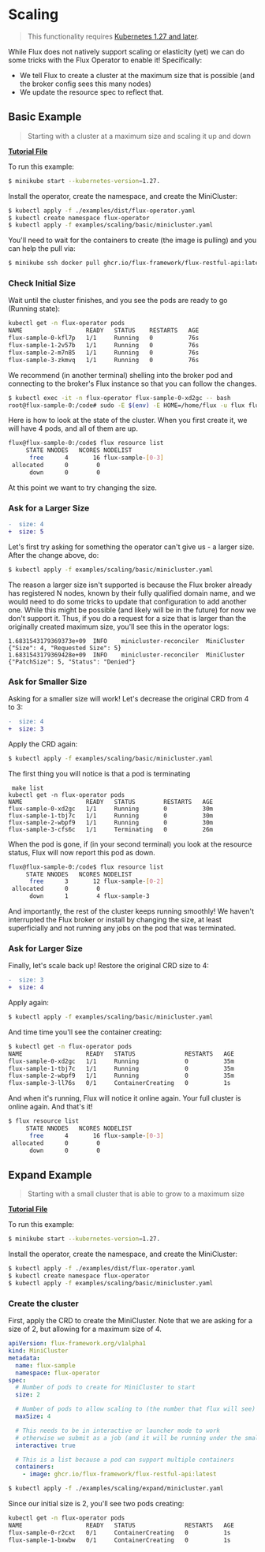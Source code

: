 # Scaling

> This functionality requires [Kubernetes 1.27 and later](https://github.com/kubernetes/enhancements/tree/master/keps/sig-apps/3715-elastic-indexed-job#motivation).

While Flux does not natively support scaling or elasticity (yet) we can do some tricks
with the Flux Operator to enable it! Specifically:

 - We tell Flux to create a cluster at the maximum size that is possible (and the broker config sees this many nodes)
 - We update the resource spec to reflect that.


## Basic Example

> Starting with a cluster at a maximum size and scaling it up and down

 **[Tutorial File](https://github.com/flux-framework/flux-operator/blob/main/examples/scaling/basic/minicluster.yaml)**

To run this example:

```bash
$ minikube start --kubernetes-version=1.27.
```

Install the operator, create the namespace, and create the MiniCluster:

```bash
$ kubectl apply -f ./examples/dist/flux-operator.yaml
$ kubectl create namespace flux-operator
$ kubectl apply -f examples/scaling/basic/minicluster.yaml
```

You'll need to wait for the containers to create (the image is pulling) and you can
help the pull via:

```bash
$ minikube ssh docker pull ghcr.io/flux-framework/flux-restful-api:latest
```

### Check Initial Size

Wait until the cluster finishes, and you see the pods are ready to go (Running state):

```bash
kubectl get -n flux-operator pods
NAME                  READY   STATUS    RESTARTS   AGE
flux-sample-0-kfl7p   1/1     Running   0          76s
flux-sample-1-2v57b   1/1     Running   0          76s
flux-sample-2-m7n85   1/1     Running   0          76s
flux-sample-3-zkmvq   1/1     Running   0          76s
```

We recommend (in another terminal) shelling into the broker pod and connecting to the broker's Flux instance
so that you can follow the changes.

```bash
$ kubectl exec -it -n flux-operator flux-sample-0-xd2gc -- bash
root@flux-sample-0:/code# sudo -E $(env) -E HOME=/home/flux -u flux flux proxy local:///var/run/flux/local 
```

Here is how to look at the state of the cluster. When you first create it, we will have 4 pods, and all of them
are up.

```bash
flux@flux-sample-0:/code$ flux resource list
     STATE NNODES   NCORES NODELIST
      free      4       16 flux-sample-[0-3]
 allocated      0        0 
      down      0        0 
```

At this point we want to try changing the size.

### Ask for a Larger Size

```diff
-  size: 4
+  size: 5
```

Let's first try asking for something the operator can't give us - a larger size. After the change above, do:

```bash
$ kubectl apply -f examples/scaling/basic/minicluster.yaml
```

The reason a larger size isn't supported is because the Flux broker already has registered N nodes, known by their fully qualified
domain name, and we would need to do some tricks to update that configuration to add another
one. While this might be possible (and likely will be in the future) for now we don't support it.
Thus, if you do a request for a size that is larger than the originally created maximum size,
you'll see this in the operator logs:

```console
1.6831543179369373e+09  INFO    minicluster-reconciler  MiniCluster     {"Size": 4, "Requested Size": 5}
1.6831543179369428e+09  INFO    minicluster-reconciler  MiniCluster     {"PatchSize": 5, "Status": "Denied"}
```

### Ask for Smaller Size

Asking for a smaller size will work! Let's decrease the original CRD from 4 to 3:

```diff
-  size: 4
+  size: 3
```

Apply the CRD again:

```bash
$ kubectl apply -f examples/scaling/basic/minicluster.yaml
```

The first thing you will notice is that a pod is terminating

```
 make list
kubectl get -n flux-operator pods
NAME                  READY   STATUS        RESTARTS   AGE
flux-sample-0-xd2gc   1/1     Running       0          30m
flux-sample-1-tbj7c   1/1     Running       0          30m
flux-sample-2-wbpf9   1/1     Running       0          30m
flux-sample-3-cfs6c   1/1     Terminating   0          26m
```

When the pod is gone, if (in your second terminal) you look at the resource status, Flux
will now report this pod as down.

```bash
flux@flux-sample-0:/code$ flux resource list
     STATE NNODES   NCORES NODELIST
      free      3       12 flux-sample-[0-2]
 allocated      0        0 
      down      1        4 flux-sample-3
```

And importantly, the rest of the cluster keeps running smoothly! We haven't interrupted the Flux broker or
install by changing the size, at least superficially and not running any jobs on the pod that was terminated.

### Ask for Larger Size

Finally, let's scale back up! Restore the original CRD size to 4:

```diff
-  size: 3
+  size: 4
```

Apply again:

```bash
$ kubectl apply -f examples/scaling/basic/minicluster.yaml
```
And time time you'll see the container creating:

```bash
$ kubectl get -n flux-operator pods
NAME                  READY   STATUS              RESTARTS   AGE
flux-sample-0-xd2gc   1/1     Running             0          35m
flux-sample-1-tbj7c   1/1     Running             0          35m
flux-sample-2-wbpf9   1/1     Running             0          35m
flux-sample-3-ll76s   0/1     ContainerCreating   0          1s
```

And when it's running, Flux will notice it online again. Your full cluster is online again.
And that's it!

```bash
$ flux resource list
     STATE NNODES   NCORES NODELIST
      free      4       16 flux-sample-[0-3]
 allocated      0        0 
      down      0        0 
```


## Expand Example

> Starting with a small cluster that is able to grow to a maximum size

 **[Tutorial File](https://github.com/flux-framework/flux-operator/blob/main/examples/scaling/expand/minicluster.yaml)**

To run this example:

```bash
$ minikube start --kubernetes-version=1.27.
```

Install the operator, create the namespace, and create the MiniCluster:

```bash
$ kubectl apply -f ./examples/dist/flux-operator.yaml
$ kubectl create namespace flux-operator
$ kubectl apply -f examples/scaling/basic/minicluster.yaml
```

### Create the cluster

First, apply the CRD to create the MiniCluster. Note that we are asking for a size of 2, but allowing
for a maximum size of 4. 

```yaml
apiVersion: flux-framework.org/v1alpha1
kind: MiniCluster
metadata:
  name: flux-sample
  namespace: flux-operator
spec:
  # Number of pods to create for MiniCluster to start
  size: 2

  # Number of pods to allow scaling to (the number that flux will see)
  maxSize: 4

  # This needs to be in interactive or launcher mode to work
  # otherwise we submit as a job (and it will be running under the smaller size number of tasks)
  interactive: true

  # This is a list because a pod can support multiple containers
  containers:
    - image: ghcr.io/flux-framework/flux-restful-api:latest
```
```bash
$ kubectl apply -f ./examples/scaling/expand/minicluster.yaml
```
Since our initial size is 2, you'll see two pods creating:

```bash
kubectl get -n flux-operator pods
NAME                  READY   STATUS              RESTARTS   AGE
flux-sample-0-r2cxt   0/1     ContainerCreating   0          1s
flux-sample-1-bxwbw   0/1     ContainerCreating   0          1s
```